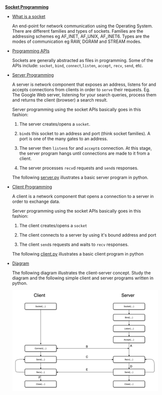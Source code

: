 <u>**Socket Programming**</u>

+   <u>What is a socket</u>

    An end-point for network communication using the Operating System. There are different families and types of sockets. Families are the addressing schemes eg AF_INET, AF_UNIX, AF_INET6. Types are the modes of communication eg RAW, DGRAM and STREAM modes.

+   <u>Programming APIs</u>

    Sockets are generally abstracted as files in programming. Some of the APIs include: `socket`, `bind`, `connect`,`listen`, `accept`, `recv`, `send`, etc.

+   <u>Server Programming</u>

    A server is network component that exposes an address, listens for and accepts connections from clients in order to `serve` their requests. Eg. The Google Web server, listening for your search queries, process them and returns the client (browser) a search result.

    Server programming using the socket APIs basically goes in this fashion:

    1.  The server creates/opens a `socket`.

    2.  `bind`s this socket to an address and port (think socket families). A port is one of the many gates to an address.

    3.  The server then `listen`s for and `accept`s connection. At this stage, the server program hangs until connections are made to it from a client.

    4.  The server processes `recv`d requests and `send`s responses.

    The following [server.py](server.py) illustrates a basic server program in python.

+   <u>Client Programming</u>

    A client is a network component that opens a connection to a server in order to exchange data.

    Server programming using the socket APIs basically goes in this fashion:

    1.  The client creates/opens a `socket`

    2.  The client connects to a server by using it's bound address and port

    3.  The client `send`s requests and waits to `recv` responses.

    The following [client.py](client.py) illustrates a basic client program in python

+   <u>Diagram</u>

    The following diagram illustrates the client-server concept. Study the diagram and the following simple client and server programs written in python.

    ![alt text](img/c-s_model.png)